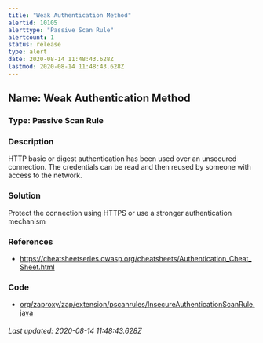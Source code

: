 ```yaml
---
title: "Weak Authentication Method"
alertid: 10105
alerttype: "Passive Scan Rule"
alertcount: 1
status: release
type: alert
date: 2020-08-14 11:48:43.628Z
lastmod: 2020-08-14 11:48:43.628Z
---
```

## Name: Weak Authentication Method

### Type: Passive Scan Rule


### Description

HTTP basic or digest authentication has been used over an unsecured connection. The credentials can be read and then reused by someone with access to the network.

### Solution

Protect the connection using HTTPS or use a stronger authentication mechanism

### References

* https://cheatsheetseries.owasp.org/cheatsheets/Authentication_Cheat_Sheet.html

### Code

 * [org/zaproxy/zap/extension/pscanrules/InsecureAuthenticationScanRule.java](https://github.com/zaproxy/zap-extensions/blob/master/addOns/pscanrules/src/main/java/org/zaproxy/zap/extension/pscanrules/InsecureAuthenticationScanRule.java)

###### Last updated: 2020-08-14 11:48:43.628Z
